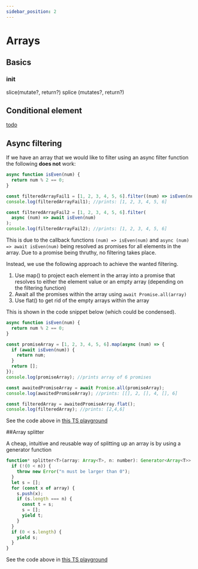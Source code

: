 ```yaml
---
sidebar_position: 2
---
```


# Arrays

## Basics

### init

slice(mutate?, return?)
splice (mutates?, return?)

## Conditional element

[todo](https://stackoverflow.com/questions/44908159/how-to-define-an-array-with-conditional-elements)

## Async filtering

If we have an array that we would like to filter using an async filter function the following **does not** work:

```js
async function isEven(num) {
  return num % 2 == 0;
}

const filteredArrayFail1 = [1, 2, 3, 4, 5, 6].filter((num) => isEven(num));
console.log(filteredArrayFail1); //prints: [1, 2, 3, 4, 5, 6]

const filteredArrayFail2 = [1, 2, 3, 4, 5, 6].filter(
  async (num) => await isEven(num)
);
console.log(filteredArrayFail2); //prints: [1, 2, 3, 4, 5, 6]
```

This is due to the callback functions `(num) => isEven(num)` and `async (num) => await isEven(num)` being resolved as promises for all elements in the array. Due to a promise being thruthy, no filtering takes place.

Instead, we use the following approach to achieve the wanted filtering.

1. Use map() to project each element in the array into a promise that resolves to either the element value or an empty array (depending on the filtering function)
2. Await all the promises within the array using `await Promise.all(array)`
3. Use flat() to get rid of the empty arrays within the array

This is shown in the code snippet below (which could be condensed).

```js
async function isEven(num) {
  return num % 2 == 0;
}

const promiseArray = [1, 2, 3, 4, 5, 6].map(async (num) => {
  if (await isEven(num)) {
    return num;
  }
  return [];
});
console.log(promiseArray); //prints array of 6 promises

const awaitedPromiseArray = await Promise.all(promiseArray);
console.log(awaitedPromiseArray); //prints: [[], 2, [], 4, [], 6]

const filteredArray = awaitedPromiseArray.flat();
console.log(filteredArray); //prints: [2,4,6]
```

See the code above in [this TS playground](https://www.typescriptlang.org/play?module=1#code/MYewdgzgLgBAtgTwOoCcCGAHDBTFAxAVzGCgEtwYBeGNCBYmACgEoqA+GAbwChuZ+BtesBgAzIiXJgYpCAFEAbtjCMwBOKx4DtOlNigEU0tXBgBSGACYq1AAx8dAX146YoSLFGkANlFzYAEwBBFHQEPDQfAEZqAG0ogBorJIBmJIAWJIBWJIA2AF0AOi9fXFV1dhl5JRUTZmYHbXcIEG9sQu8QAHNGEr89YNC0cMjvKNYAegmMFFIwKAgALhh4pMtUjOy8-JcdZs8ffsCQsIifazjE5Jg0mEyYHJgC4sOyoQYTSrQAd0jYWUUynKGgarmarXanR6fX8g1Oo0sk2ms3mSxWV3WN02D22vEaAn2MBmIDgsmwJ2GVHRaw2dy2TyKcEwjHeIk+lA4WlcOlIoiYPz+VUBtXU9S53IlMD0BiMMBM+IlzklAmlhmksR2rkcoL24BabQ63UYxNJEHJQwQSJmcwWNAtMBAfNyRJQJLJEF2TT1sAFpD8AQACq7TeawlTfbAg26zYU0N5vMbg2SKZaFW49RDDT0I4EoyGU1aUQtlrENTSVvlsWWGTBPQTvWJXgMU+Hfn7c0mzSnit40FAWGnwQaob0m8cLYWbWjYutMgU8Y4ANy8RCoTA4fASMjgAfcIA)

##Array splitter

A cheap, intuitive and reusable way of splitting up an array is by using a generator function

```js
function* splitter<T>(array: Array<T>, n: number): Generator<Array<T>> {
  if (!(0 < n)) {
    throw new Error("n must be larger than 0");
  }
  let s = [];
  for (const x of array) {
    s.push(x);
    if (s.length === n) {
      const t = s;
      s = [];
      yield t;
    }
  }
  if (0 < s.length) {
    yield s;
  }
}
```

See the code above in [this TS playground](https://www.typescriptlang.org/play?#code/GYVwdgxgLglg9mAVAAgM4AcA2MpQKYBOAPACoB8AFAIYEFUCeAXMgIK0OlkA0yYzYIALYAjQgEpmAcTxhCVKHGJs69TmQDeAKGQ7dOmMGQUAhBQAMyIrzFjkWvVAAWBOAHdeedwFFaiigCIwZEEQVChkUWRMGgBzQmQnKiCzfzFtZABfdL1MPHDUZABeZABtAF1s3WA-CAQw5AAPZDhDGhUxez0unVQAOnRQxwoGtO7ugwo+3LAYp0L5sA7KsbHasHqoQtRlla7UQvKd3d16GDxMABMEo66s7ruuiYsrKZlZxyXjnVPzq+37zRZTSaNb1NoMIqlACMXAATFwAMxcAAsXAArFwAGxcADsXAAHFwAJxcKFmCrA6oECig8JNFpoLA4fDU8H0RE2Tp6UFwXK9TBwGLDNJA2nIOJBYoYbC4QjUdjshFpEF1Xl4fmCigS3qyBpQCg2FXrNUaoXa3X6w08vkCs0yHV4PUGtLW9W2rX2i3Oo2oE3u82Oy1pIA)
